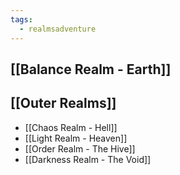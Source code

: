 ```yaml
---
tags:
  - realmsadventure
---
```

## [[Balance Realm - Earth]]
## [[Outer Realms]]
- [[Chaos Realm - Hell]]
- [[Light Realm - Heaven]]
- [[Order Realm - The Hive]]
- [[Darkness Realm - The Void]]